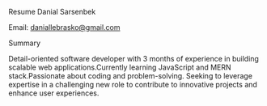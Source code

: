Resume
Danial Sarsenbek

Email: daniallebrasko@gmail.com

Summary

Detail-oriented software developer with 3 months of experience in building scalable web applications.Currently learning JavaScript and MERN stack.Passionate about coding and problem-solving. Seeking to leverage expertise in a challenging new role to contribute to innovative projects and enhance user experiences.
